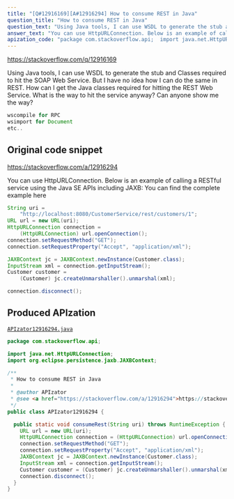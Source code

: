 ```yaml
---
title: "[Q#12916169][A#12916294] How to consume REST in Java"
question_title: "How to consume REST in Java"
question_text: "Using Java tools, I can use WSDL to generate the stub and Classes required to hit the SOAP Web Service. But I have no idea how I can do the same in REST. How can I get the Java classes required for hitting the REST Web Service. What is the way to hit the service anyway? Can anyone show me the way?"
answer_text: "You can use HttpURLConnection. Below is an example of calling a RESTful service using the Java SE APIs including JAXB: You can find the complete example here"
apization_code: "package com.stackoverflow.api;  import java.net.HttpURLConnection; import org.eclipse.persistence.jaxb.JAXBContext;  /**  * How to consume REST in Java  *  * @author APIzator  * @see <a href=\"https://stackoverflow.com/a/12916294\">https://stackoverflow.com/a/12916294</a>  */ public class APIzator12916294 {    public static void consumeRest(String uri) throws RuntimeException {     URL url = new URL(uri);     HttpURLConnection connection = (HttpURLConnection) url.openConnection();     connection.setRequestMethod(\"GET\");     connection.setRequestProperty(\"Accept\", \"application/xml\");     JAXBContext jc = JAXBContext.newInstance(Customer.class);     InputStream xml = connection.getInputStream();     Customer customer = (Customer) jc.createUnmarshaller().unmarshal(xml);     connection.disconnect();   } }"
---
```


https://stackoverflow.com/q/12916169

Using Java tools,
I can use WSDL to generate the stub and Classes required to hit the SOAP Web Service.
But I have no idea how I can do the same in REST.
How can I get the Java classes required for hitting the REST Web Service.
What is the way to hit the service anyway?
Can anyone show me the way?


```java
wscompile for RPC
wsimport for Document
etc..
```


## Original code snippet

https://stackoverflow.com/a/12916294

You can use HttpURLConnection.
Below is an example of calling a RESTful service using the Java SE APIs including JAXB:
You can find the complete example here

```java
String uri =
    "http://localhost:8080/CustomerService/rest/customers/1";
URL url = new URL(uri);
HttpURLConnection connection =
    (HttpURLConnection) url.openConnection();
connection.setRequestMethod("GET");
connection.setRequestProperty("Accept", "application/xml");

JAXBContext jc = JAXBContext.newInstance(Customer.class);
InputStream xml = connection.getInputStream();
Customer customer =
    (Customer) jc.createUnmarshaller().unmarshal(xml);

connection.disconnect();
```

## Produced APIzation

[`APIzator12916294.java`](https://github.com/pasqualesalza/apization-temp-data/raw/master/apizations/java/APIzator12916294.java)

```java
package com.stackoverflow.api;

import java.net.HttpURLConnection;
import org.eclipse.persistence.jaxb.JAXBContext;

/**
 * How to consume REST in Java
 *
 * @author APIzator
 * @see <a href="https://stackoverflow.com/a/12916294">https://stackoverflow.com/a/12916294</a>
 */
public class APIzator12916294 {

  public static void consumeRest(String uri) throws RuntimeException {
    URL url = new URL(uri);
    HttpURLConnection connection = (HttpURLConnection) url.openConnection();
    connection.setRequestMethod("GET");
    connection.setRequestProperty("Accept", "application/xml");
    JAXBContext jc = JAXBContext.newInstance(Customer.class);
    InputStream xml = connection.getInputStream();
    Customer customer = (Customer) jc.createUnmarshaller().unmarshal(xml);
    connection.disconnect();
  }
}

```